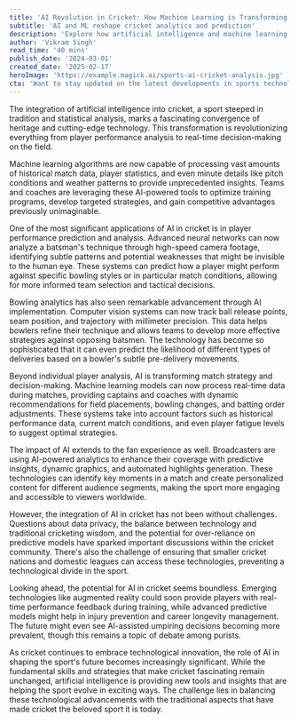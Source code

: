 ```yaml
---
title: 'AI Revolution in Cricket: How Machine Learning is Transforming the Gentleman''s Game'
subtitle: 'AI and ML reshape cricket analytics and prediction'
description: 'Explore how artificial intelligence and machine learning are revolutionizing cricket, from player performance analysis to match strategy. Discover how modern technology is reshaping this traditional sport while maintaining its core essence.'
author: 'Vikram Singh'
read_time: '40 mins'
publish_date: '2024-03-01'
created_date: '2025-02-17'
heroImage: 'https://example.magick.ai/sports-ai-cricket-analysis.jpg'
cta: 'Want to stay updated on the latest developments in sports technology and AI? Follow us on LinkedIn for exclusive insights and analysis from industry experts!'
---
```


The integration of artificial intelligence into cricket, a sport steeped in tradition and statistical analysis, marks a fascinating convergence of heritage and cutting-edge technology. This transformation is revolutionizing everything from player performance analysis to real-time decision-making on the field.

Machine learning algorithms are now capable of processing vast amounts of historical match data, player statistics, and even minute details like pitch conditions and weather patterns to provide unprecedented insights. Teams and coaches are leveraging these AI-powered tools to optimize training programs, develop targeted strategies, and gain competitive advantages previously unimaginable.

One of the most significant applications of AI in cricket is in player performance prediction and analysis. Advanced neural networks can now analyze a batsman's technique through high-speed camera footage, identifying subtle patterns and potential weaknesses that might be invisible to the human eye. These systems can predict how a player might perform against specific bowling styles or in particular match conditions, allowing for more informed team selection and tactical decisions.

Bowling analytics has also seen remarkable advancement through AI implementation. Computer vision systems can now track ball release points, seam position, and trajectory with millimeter precision. This data helps bowlers refine their technique and allows teams to develop more effective strategies against opposing batsmen. The technology has become so sophisticated that it can even predict the likelihood of different types of deliveries based on a bowler's subtle pre-delivery movements.

Beyond individual player analysis, AI is transforming match strategy and decision-making. Machine learning models can now process real-time data during matches, providing captains and coaches with dynamic recommendations for field placements, bowling changes, and batting order adjustments. These systems take into account factors such as historical performance data, current match conditions, and even player fatigue levels to suggest optimal strategies.

The impact of AI extends to the fan experience as well. Broadcasters are using AI-powered analytics to enhance their coverage with predictive insights, dynamic graphics, and automated highlights generation. These technologies can identify key moments in a match and create personalized content for different audience segments, making the sport more engaging and accessible to viewers worldwide.

However, the integration of AI in cricket has not been without challenges. Questions about data privacy, the balance between technology and traditional cricketing wisdom, and the potential for over-reliance on predictive models have sparked important discussions within the cricket community. There's also the challenge of ensuring that smaller cricket nations and domestic leagues can access these technologies, preventing a technological divide in the sport.

Looking ahead, the potential for AI in cricket seems boundless. Emerging technologies like augmented reality could soon provide players with real-time performance feedback during training, while advanced predictive models might help in injury prevention and career longevity management. The future might even see AI-assisted umpiring decisions becoming more prevalent, though this remains a topic of debate among purists.

As cricket continues to embrace technological innovation, the role of AI in shaping the sport's future becomes increasingly significant. While the fundamental skills and strategies that make cricket fascinating remain unchanged, artificial intelligence is providing new tools and insights that are helping the sport evolve in exciting ways. The challenge lies in balancing these technological advancements with the traditional aspects that have made cricket the beloved sport it is today.